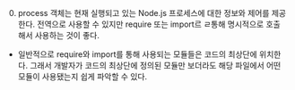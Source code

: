 0. process 객체는 현재 실행되고 있는 Node.js 프로세스에 대한 정보와 제어를 제공한다.
전역으로 사용할 수 있지만 require 또는 import르 ㄹ통해 명시적으로 호출해서 사용하는 것이 좋다.

* 일반적으로 require와 import를 통해 사용되는 모듈들은 코드의 최상단에 위치한다. 그래서 개발자가 코드의 최상단에 정의된 모듈만 보더라도 해당 파일에서 어떤 모듈이 사용됐는지 쉽게 파악할 수 있다.